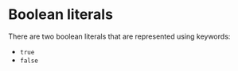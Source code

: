 <!--
Copyright 2024 Sophie Katz

This file is part of the Forge programming language.

Forge is free software: you can redistribute it and/or modify it under the terms of the GNU General
Public License as published by the Free Software Foundation, either version 3 of the License, or
(at your option) any later version.

Forge is distributed in the hope that it will be useful, but WITHOUT ANY WARRANTY; without even the
implied warranty of MERCHANTABILITY or FITNESS FOR A PARTICULAR PURPOSE. See the GNU General Public
License for more details.

You should have received a copy of the GNU General Public License along with Forge. If not, see
<https://www.gnu.org/licenses/>.
-->

# Boolean literals

There are two boolean literals that are represented using keywords:

* `true`
* `false`
